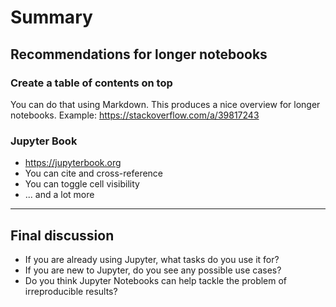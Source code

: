 # Summary


## Recommendations for longer notebooks

### Create a table of contents on top

You can do that using Markdown. This produces a nice overview for longer notebooks.
Example: <https://stackoverflow.com/a/39817243>


### Jupyter Book

- <https://jupyterbook.org>
- You can cite and cross-reference
- You can toggle cell visibility
- ... and a lot more

---

## Final discussion

- If you are already using Jupyter, what tasks do you use it for?
- If you are new to Jupyter, do you see any possible use cases?
- Do you think Jupyter Notebooks can help tackle the problem of irreproducible results?
